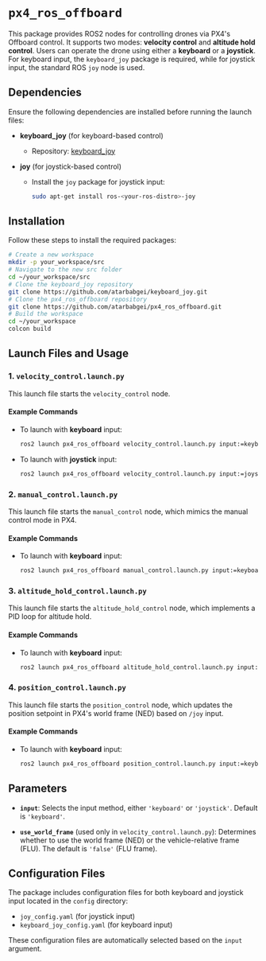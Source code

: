 
# `px4_ros_offboard`

This package provides ROS2 nodes for controlling drones via PX4's Offboard control. It supports two modes: **velocity control** and **altitude hold control**. Users can operate the drone using either a **keyboard** or a **joystick**. For keyboard input, the `keyboard_joy` package is required, while for joystick input, the standard ROS `joy` node is used.

## Dependencies

Ensure the following dependencies are installed before running the launch files:

- **keyboard_joy** (for keyboard-based control)
  - Repository: [keyboard_joy](https://github.com/atarbabgei/keyboard_joy)
  
- **joy** (for joystick-based control)
  - Install the `joy` package for joystick input:

    ```bash
    sudo apt-get install ros-<your-ros-distro>-joy
    ```

## Installation

Follow these steps to install the required packages:

```bash
# Create a new workspace
mkdir -p your_workspace/src
# Navigate to the new src folder
cd ~/your_workspace/src
# Clone the keyboard_joy repository
git clone https://github.com/atarbabgei/keyboard_joy.git
# Clone the px4_ros_offboard repository
git clone https://github.com/atarbabgei/px4_ros_offboard.git
# Build the workspace
cd ~/your_workspace
colcon build
```

## Launch Files and Usage

### 1. **`velocity_control.launch.py`**

This launch file starts the `velocity_control` node.

#### Example Commands

- To launch with **keyboard** input:

  ```bash
  ros2 launch px4_ros_offboard velocity_control.launch.py input:=keyboard use_world_frame:=false
  ```

- To launch with **joystick** input:

  ```bash
  ros2 launch px4_ros_offboard velocity_control.launch.py input:=joystick use_world_frame:=true
  ```

### 2. **`manual_control.launch.py`**

This launch file starts the `manual_control` node, which mimics the manual control mode in PX4.

#### Example Commands

- To launch with **keyboard** input:

  ```bash
  ros2 launch px4_ros_offboard manual_control.launch.py input:=keyboard
  ```

### 3. **`altitude_hold_control.launch.py`**

This launch file starts the `altitude_hold_control` node, which implements a PID loop for altitude hold.

#### Example Commands

- To launch with **keyboard** input:

  ```bash
  ros2 launch px4_ros_offboard altitude_hold_control.launch.py input:=keyboard
  ```

### 4. **`position_control.launch.py`**

This launch file starts the `position_control` node, which updates the position setpoint in PX4's world frame (NED) based on `/joy` input.

#### Example Commands

- To launch with **keyboard** input:

  ```bash
  ros2 launch px4_ros_offboard position_control.launch.py input:=keyboard
  ```

## Parameters

- **`input`**: Selects the input method, either `'keyboard'` or `'joystick'`. Default is `'keyboard'`.
  
- **`use_world_frame`** (used only in `velocity_control.launch.py`): Determines whether to use the world frame (NED) or the vehicle-relative frame (FLU). The default is `'false'` (FLU frame).

## Configuration Files

The package includes configuration files for both keyboard and joystick input located in the `config` directory:

- `joy_config.yaml` (for joystick input)
- `keyboard_joy_config.yaml` (for keyboard input)

These configuration files are automatically selected based on the `input` argument.